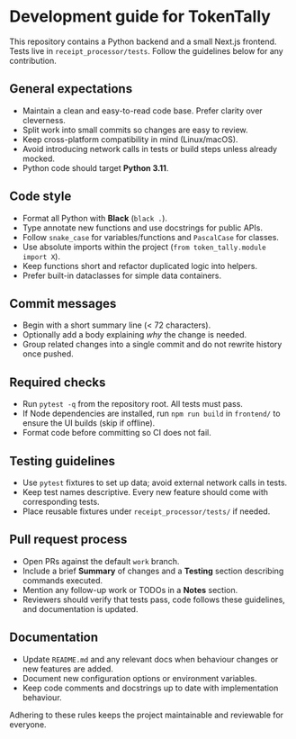 # Development guide for TokenTally

This repository contains a Python backend and a small Next.js frontend. Tests live in `receipt_processor/tests`. Follow the guidelines below for any contribution.

## General expectations
- Maintain a clean and easy-to-read code base. Prefer clarity over cleverness.
- Split work into small commits so changes are easy to review.
- Keep cross-platform compatibility in mind (Linux/macOS).
- Avoid introducing network calls in tests or build steps unless already mocked.
- Python code should target **Python 3.11**.

## Code style
- Format all Python with **Black** (`black .`).
- Type annotate new functions and use docstrings for public APIs.
- Follow `snake_case` for variables/functions and `PascalCase` for classes.
- Use absolute imports within the project (`from token_tally.module import X`).
- Keep functions short and refactor duplicated logic into helpers.
- Prefer built-in dataclasses for simple data containers.

## Commit messages
- Begin with a short summary line (< 72 characters).
- Optionally add a body explaining *why* the change is needed.
- Group related changes into a single commit and do not rewrite history once pushed.

## Required checks
- Run `pytest -q` from the repository root. All tests must pass.
- If Node dependencies are installed, run `npm run build` in `frontend/` to ensure the UI builds (skip if offline).
- Format code before committing so CI does not fail.

## Testing guidelines
- Use `pytest` fixtures to set up data; avoid external network calls in tests.
- Keep test names descriptive. Every new feature should come with corresponding tests.
- Place reusable fixtures under `receipt_processor/tests/` if needed.

## Pull request process
- Open PRs against the default `work` branch.
- Include a brief **Summary** of changes and a **Testing** section describing commands executed.
- Mention any follow-up work or TODOs in a **Notes** section.
- Reviewers should verify that tests pass, code follows these guidelines, and documentation is updated.

## Documentation
- Update `README.md` and any relevant docs when behaviour changes or new features are added.
- Document new configuration options or environment variables.
- Keep code comments and docstrings up to date with implementation behaviour.

Adhering to these rules keeps the project maintainable and reviewable for everyone.

